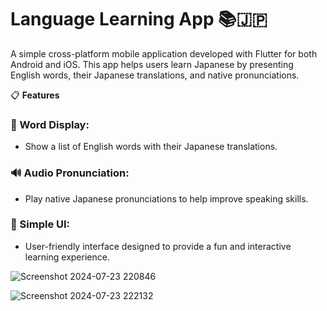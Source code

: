# Language Learning App 📚🇯🇵

A simple cross-platform mobile application developed with Flutter for both Android and iOS. This app helps users learn Japanese by presenting English words, their Japanese translations, and native pronunciations.

📋 **Features**
### 📖 Word Display:
- Show a list of English words with their Japanese translations.

### 🔊 Audio Pronunciation:
- Play native Japanese pronunciations to help improve speaking skills.

### 🎨 Simple UI:
- User-friendly interface designed to provide a fun and interactive learning experience.



![Screenshot 2024-07-23 220846](https://github.com/user-attachments/assets/2758004d-7f20-44c0-8cba-2c8e9bbfce3e)

![Screenshot 2024-07-23 222132](https://github.com/user-attachments/assets/85af5212-fee6-4865-a429-246cdf0e4d05)
